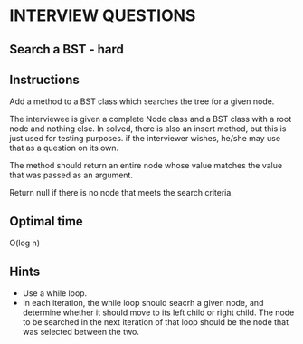 # INTERVIEW QUESTIONS

## Search a BST - hard

## Instructions
Add a method to a BST class which searches the tree for a given node. 

The interviewee is given a complete Node class and a BST class with a root node and nothing else. In solved, there is also an insert method, but this is just used for testing purposes. if the interviewer wishes, he/she may use that as a question on its own.

The method should return an entire node whose value matches the value that was passed as an argument.

Return null if there is no node that meets the search criteria.


## Optimal time
O(log n)

## Hints
- Use a while loop. 
- In each iteration, the while loop should seacrh a given node, and determine whether it should move to its left child or right child. The node to be searched in the next iteration of that loop should be the node that was selected between the two.


